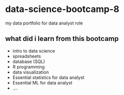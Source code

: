 # data-science-bootcamp-8
my data portfolio for data analyst role

## what did i learn from this bootcamp

- intro to data science
- spreadsheets
- database (SQL)
- R programming
- data visualization
- Essential statistics for data analyst
- Essential ML for data analyst
- ....
